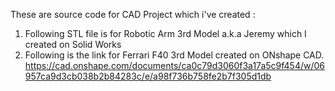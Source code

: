 These are source code for CAD Project which i've created :
1) Following STL file is for Robotic Arm 3rd Model a.k.a Jeremy which I created on Solid Works
2) Following is the link for Ferrari F40 3rd Model created on ONshape CAD.
https://cad.onshape.com/documents/ca0c79d3060f3a17a5c9f454/w/06957ca9d3cb038b2b84283c/e/a98f736b758fe2b7f305d1db
